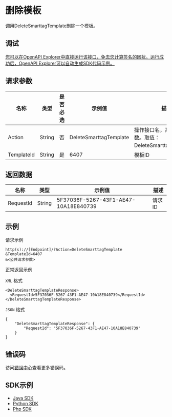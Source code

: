 # 删除模板

调用DeleteSmarttagTemplate删除一个模板。

## 调试

[您可以在OpenAPI Explorer中直接运行该接口，免去您计算签名的困扰。运行成功后，OpenAPI Explorer可以自动生成SDK代码示例。](https://api.aliyun.com/#product=Mts&api=DeleteSmarttagTemplate&type=RPC&version=2014-06-18)

## 请求参数

|名称|类型|是否必选|示例值|描述|
|--|--|----|---|--|
|Action|String|否|DeleteSmarttagTemplate|操作接口名，系统规定参数。取值：DeleteSmarttagTemplate。 |
|TemplateId|String|是|6407|模板ID |

## 返回数据

|名称|类型|示例值|描述|
|--|--|---|--|
|RequestId|String|5F37036F-5267-43F1-AE47-10A18E840739|请求ID |

## 示例

请求示例

```
http(s)://[Endpoint]/?Action=DeleteSmarttagTemplate
&TemplateId=6407
&<公共请求参数>
```

正常返回示例

`XML` 格式

```
<DeleteSmarttagTemplateResponse>
  <RequestId>5F37036F-5267-43F1-AE47-10A18E840739</RequestId>
</DeleteSmarttagTemplateResponse>
```

`JSON` 格式

```
{
    "DeleteSmarttagTemplateResponse": {
        "RequestId": "5F37036F-5267-43F1-AE47-10A18E840739"
    }
}
```

## 错误码

访问[错误中心](https://error-center.aliyun.com/status/product/Mts)查看更多错误码。

## SDK示例

-   [Java SDK](https://help.aliyun.com/document_detail/188025.html?spm=a2c4g.11186623.6.787.6d547ae0hTPznN)
-   [Python SDK](https://help.aliyun.com/document_detail/188026.html?spm=a2c4g.11186623.6.788.a1e365d1K2YUVh)
-   [Php SDK](https://help.aliyun.com/document_detail/188027.html?spm=a2c4g.11186623.6.789.48ee2658uXrHDL)

